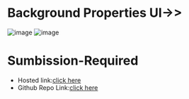 # Background Properties UI->>
![image](https://github.com/namishagurunani/BackgroundProperties/assets/126158413/8763c771-544c-4ad2-9f90-a07c18f297f9)
![image](https://github.com/namishagurunani/BackgroundProperties/assets/126158413/ae47e428-ea42-49f0-b8d9-f74d0e276a00)



# Sumbission-Required
- Hosted link:[click here](https://namishagurunani.github.io/BackgroundProperties/)
- Github Repo Link:[click here](https://github.com/namishagurunani/BackgroundProperties)
